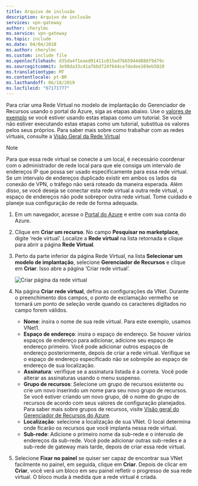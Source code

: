 ```yaml
---
title: Arquivo de inclusão
description: Arquivo de inclusão
services: vpn-gateway
author: cherylmc
ms.service: vpn-gateway
ms.topic: include
ms.date: 04/04/2018
ms.author: cherylmc
ms.custom: include file
ms.openlocfilehash: d35da4f1eaed91411c015ed7665944d886f9d79c
ms.sourcegitcommit: 3e98da33c41a7bbd724f644ce7dedee169eb5028
ms.translationtype: MT
ms.contentlocale: pt-BR
ms.lasthandoff: 06/18/2019
ms.locfileid: "67171777"
---
```

Para criar uma Rede Virtual no modelo de implantação do Gerenciador de Recursos usando o portal do Azure, siga as etapas abaixo. Use o [valores de exemplo](#values) se você estiver usando estas etapas como um tutorial. Se você não estiver executando estas etapas como um tutorial, substitua os valores pelos seus próprios. Para saber mais sobre como trabalhar com as redes virtuais, consulte a [Visão Geral da Rede Virtual](../articles/virtual-network/virtual-networks-overview.md)

>[!NOTE]
>Para que essa rede virtual se conecte a um local, é necessário coordenar com o administrador de rede local para que ele consiga um intervalo de endereços IP que possa ser usado especificamente para essa rede virtual. Se um intervalo de endereços duplicado existir em ambos os lados da conexão de VPN, o tráfego não será roteado da maneira esperada. Além disso, se você deseja se conectar esta rede virtual a outra rede virtual, o espaço de endereços não pode sobrepor outra rede virtual. Tome cuidado e planeje sua configuração de rede de forma adequada.
>
>

1. Em um navegador, acesse o [Portal do Azure](http://portal.azure.com) e entre com sua conta do Azure.
2. Clique em **Criar um recurso**. No campo **Pesquisar no marketplace**, digite ‘rede virtual’. Localize a **Rede virtual** na lista retornada e clique para abrir a página **Rede Virtual**.
3. Perto da parte inferior da página Rede Virtual, na lista **Selecionar um modelo de implantação**, selecione **Gerenciador de Recursos** e clique em **Criar**. Isso abre a página ‘Criar rede virtual’.

   ![Criar página da rede virtual](./media/vpn-gateway-create-virtual-network-portal-include/create-virtual-network.png "Criar página da rede virtual")
4. Na página **Criar rede virtual**, defina as configurações da VNet. Durante o preenchimento dos campos, o ponto de exclamação vermelho se tornará um ponto de seleção verde quando os caracteres digitados no campo forem válidos.

   - **Nome**: insira o nome de sua rede virtual. Para este exemplo, usamos VNet1.
   - **Espaço de endereço**: insira o espaço de endereço. Se houver vários espaços de endereço para adicionar, adicione seu espaço de endereço primeiro. Você pode adicionar outros espaços de endereço posteriormente, depois de criar a rede virtual. Verifique se o espaço de endereço especificado não se sobrepõe ao espaço de endereço de sua localização.
   - **Assinatura**: verifique se a assinatura listada é a correta. Você pode alterar as assinaturas usando o menu suspenso.
   - **Grupo de recursos**: Selecione um grupo de recursos existente ou crie um novo inserindo um nome para seu novo grupo de recursos. Se você estiver criando um novo grupo, dê o nome do grupo de recursos de acordo com seus valores de configuração planejados. Para saber mais sobre grupos de recursos, visite [Visão geral do Gerenciador de Recursos do Azure](../articles/azure-resource-manager/resource-group-overview.md#resource-groups).
   - **Localização**: selecione a localização de sua VNet. O local determina onde ficarão os recursos que você implanta nessa rede virtual.
   - **Sub-rede**: Adicione o primeiro nome da sub-rede e o intervalo de endereços da sub-rede. Você pode adicionar outras sub-redes e a sub-rede de gateway mais tarde, depois de criar essa rede virtual. 

5. Selecione **Fixar no painel** se quiser ser capaz de encontrar sua VNet facilmente no painel, em seguida, clique em **Criar**. Depois de clicar em **Criar**, você verá um bloco em seu painel refletir o progresso de sua rede virtual. O bloco muda à medida que a rede virtual é criada.
